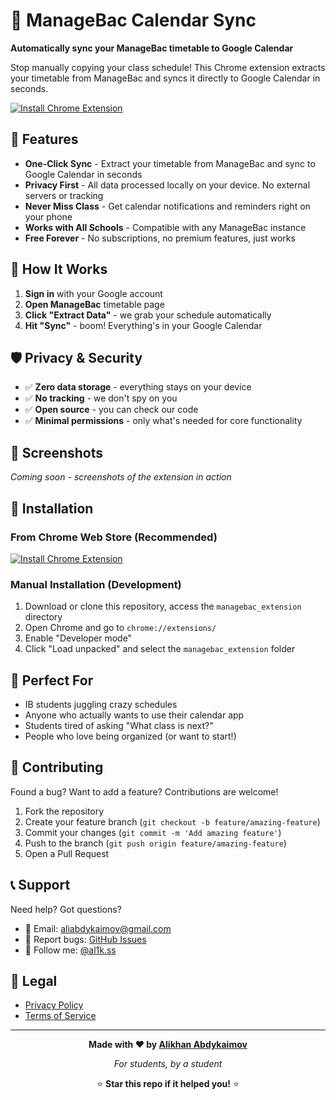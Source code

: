 # 📅 ManageBac Calendar Sync

**Automatically sync your ManageBac timetable to Google Calendar**

Stop manually copying your class schedule! This Chrome extension extracts your timetable from ManageBac and syncs it directly to Google Calendar in seconds.

[![Install Chrome Extension](https://img.shields.io/badge/Install-Chrome%20Extension-4285f4?style=for-the-badge&logo=googlechrome&logoColor=white)](https://chromewebstore.google.com/detail/managebac-calendar-sync/YOUR-EXTENSION-ID)

## 🚀 Features

- **One-Click Sync** - Extract your timetable from ManageBac and sync to Google Calendar in seconds
- **Privacy First** - All data processed locally on your device. No external servers or tracking
- **Never Miss Class** - Get calendar notifications and reminders right on your phone
- **Works with All Schools** - Compatible with any ManageBac instance
- **Free Forever** - No subscriptions, no premium features, just works

## 📱 How It Works

1. **Sign in** with your Google account
2. **Open ManageBac** timetable page
3. **Click "Extract Data"** - we grab your schedule automatically
4. **Hit "Sync"** - boom! Everything's in your Google Calendar

## 🛡️ Privacy & Security

- ✅ **Zero data storage** - everything stays on your device
- ✅ **No tracking** - we don't spy on you
- ✅ **Open source** - you can check our code
- ✅ **Minimal permissions** - only what's needed for core functionality

## 📸 Screenshots

*Coming soon - screenshots of the extension in action*

## 🔧 Installation

### From Chrome Web Store (Recommended)
[![Install Chrome Extension](https://img.shields.io/badge/Install-Chrome%20Extension-4285f4?style=for-the-badge&logo=googlechrome&logoColor=white)](https://chromewebstore.google.com/detail/managebac-calendar-sync/YOUR-EXTENSION-ID)

### Manual Installation (Development)
1. Download or clone this repository, access the `managebac_extension` directory
2. Open Chrome and go to `chrome://extensions/`
3. Enable "Developer mode"
4. Click "Load unpacked" and select the `managebac_extension` folder

## 🎯 Perfect For

- IB students juggling crazy schedules
- Anyone who actually wants to use their calendar app
- Students tired of asking "What class is next?"
- People who love being organized (or want to start!)

## 🤝 Contributing

Found a bug? Want to add a feature? Contributions are welcome!

1. Fork the repository
2. Create your feature branch (`git checkout -b feature/amazing-feature`)
3. Commit your changes (`git commit -m 'Add amazing feature'`)
4. Push to the branch (`git push origin feature/amazing-feature`)
5. Open a Pull Request

## 📞 Support

Need help? Got questions?

- 📧 Email: [aliabdykaimov@gmail.com](mailto:aliabdykaimov@gmail.com)
- 🐛 Report bugs: [GitHub Issues](https://github.com/al1kss/ManageBac2Calendar/issues)
- 💬 Follow me: [@al1k.ss](https://instagram.com/al1k.ss)

## 📄 Legal

- [Privacy Policy](https://al1kss.github.io/ManageBac2Calendar/privacy-policy.html)
- [Terms of Service](https://al1kss.github.io/ManageBac2Calendar/terms-of-service.html)

---

<div align="center">

**Made with ❤️ by [Alikhan Abdykaimov](https://github.com/al1kss)**

*For students, by a student*

⭐ **Star this repo if it helped you!** ⭐

</div>
